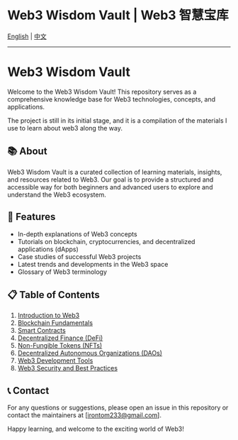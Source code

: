# Web3 Wisdom Vault | Web3 智慧宝库

[English](#english) | [中文](./README_CN.md)

---

# Web3 Wisdom Vault

Welcome to the Web3 Wisdom Vault! This repository serves as a comprehensive knowledge base for Web3 technologies, concepts, and applications.

The project is still in its initial stage, and it is a compilation of the materials I use to learn about web3 along the way.

## 📚 About
Web3 Wisdom Vault is a curated collection of learning materials, insights, and resources related to Web3. Our goal is to provide a structured and accessible way for both beginners and advanced users to explore and understand the Web3 ecosystem.

## 🌟 Features
- In-depth explanations of Web3 concepts
- Tutorials on blockchain, cryptocurrencies, and decentralized applications (dApps)
- Case studies of successful Web3 projects
- Latest trends and developments in the Web3 space
- Glossary of Web3 terminology

## 📋 Table of Contents
1. [Introduction to Web3](#)
2. [Blockchain Fundamentals](#)
3. [Smart Contracts](#)
4. [Decentralized Finance (DeFi)](#)
5. [Non-Fungible Tokens (NFTs)](#)
6. [Decentralized Autonomous Organizations (DAOs)](#)
7. [Web3 Development Tools](#)
8. [Web3 Security and Best Practices](#)

## 📞 Contact
For any questions or suggestions, please open an issue in this repository or contact the maintainers at [irontom233@gmail.com].

Happy learning, and welcome to the exciting world of Web3!



